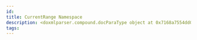 ```yaml
---
id: 
title: CurrentRange Namespace
description: <doxmlparser.compound.docParaType object at 0x7168a7554dd0>
tags:
---
```

